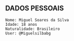 ## DADOS PESSOAIS
    Nome: Miguel Soares da Silva
    Idade: 18 anos 
    Naturalidade: Brasileiro
    User: @Miguelsilbabg
    